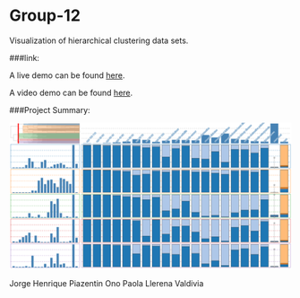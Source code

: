 # Group-12

Visualization of hierarchical clustering data sets.

###link:

A live demo can be found [here](http://nyu-cs6313-fall2015.github.io/Group-12/).

A video demo can be found [here](https://vimeo.com/149582643).

###Project Summary:

![ClusterVis](https://raw.githubusercontent.com/nyu-cs6313-fall2015/Group-12/master/images/demoGithub.png)


Jorge Henrique Piazentin Ono
Paola Llerena Valdivia
